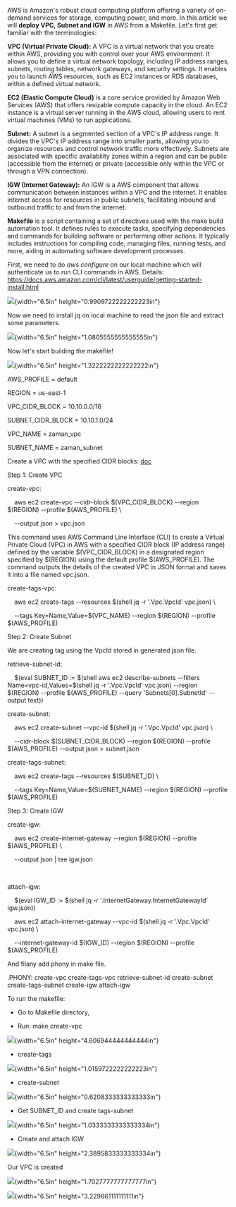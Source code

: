 AWS is Amazon\'s robust cloud computing platform offering a variety of
on-demand services for storage, computing power, and more. In this
article we will **deploy VPC, Subnet and IGW** in AWS from a Makefile.
Let's first get familiar with the terminologies:

**VPC (Virtual Private Cloud):** A VPC is a virtual network that you
create within AWS, providing you with control over your AWS environment.
It allows you to define a virtual network topology, including IP address
ranges, subnets, routing tables, network gateways, and security
settings. It enables you to launch AWS resources, such as EC2 instances
or RDS databases, within a defined virtual network.

**EC2 (Elastic Compute Cloud)** is a core service provided by Amazon Web
Services (AWS) that offers resizable compute capacity in the cloud. An
EC2 instance is a virtual server running in the AWS cloud, allowing
users to rent virtual machines (VMs) to run applications.

**Subnet:** A subnet is a segmented section of a VPC\'s IP address
range. It divides the VPC\'s IP address range into smaller parts,
allowing you to organize resources and control network traffic more
effectively. Subnets are associated with specific availability zones
within a region and can be public (accessible from the internet) or
private (accessible only within the VPC or through a VPN connection).

**IGW (Internet Gateway):** An IGW is a AWS component that allows
communication between instances within a VPC and the internet. It
enables internet access for resources in public subnets, facilitating
inbound and outbound traffic to and from the internet.

**Makefile** is a script containing a set of directives used with the
make build automation tool. It defines rules to execute tasks,
specifying dependencies and commands for building software or performing
other actions. It typically includes instructions for compiling code,
managing files, running tests, and more, aiding in automating software
development processes.

First, we need to do *aws configure* on our local machine which will
authenticate us to run CLI commands in AWS. Details:
<https://docs.aws.amazon.com/cli/latest/userguide/getting-started-install.html>

![](./image1.png){width="6.5in" height="0.9909722222222223in"}

Now we need to install jq on local machine to read the json file and
extract some parameters.

![](./image2.png){width="6.5in" height="1.0805555555555555in"}

Now let's start building the makefile!

![](./image3.png){width="6.5in" height="1.3222222222222222in"}

AWS_PROFILE = default

REGION = us-east-1

VPC_CIDR_BLOCK = 10.10.0.0/16

SUBNET_CIDR_BLOCK = 10.10.1.0/24

VPC_NAME = zaman_vpc

SUBNET_NAME = zaman_subnet

Create a VPC with the specified CIDR blocks:
[doc](https://docs.aws.amazon.com/cli/latest/reference/ec2/create-vpc.html)

Step 1: Create VPC

create-vpc:

    aws ec2 create-vpc \--cidr-block \$(VPC_CIDR_BLOCK) \--region
\$(REGION) \--profile \$(AWS_PROFILE) \\

    \--output json \> vpc.json

This command uses AWS Command Line Interface (CLI) to create a Virtual
Private Cloud (VPC) in AWS with a specified CIDR block (IP address
range) defined by the variable \$(VPC_CIDR_BLOCK) in a designated region
specified by \$(REGION) using the default profile \$(AWS_PROFILE). The
command outputs the details of the created VPC in JSON format and saves
it into a file named vpc.json.

create-tags-vpc:

    aws ec2 create-tags \--resources \$(shell jq -r \'.Vpc.VpcId\'
vpc.json) \\

    \--tags Key=Name,Value=\$(VPC_NAME) \--region \$(REGION) \--profile
\$(AWS_PROFILE)

Step 2: Create Subnet

We are creating tag using the VpcId stored in generated json file.

retrieve-subnet-id:

    \$(eval SUBNET_ID := \$(shell aws ec2 describe-subnets \--filters
Name=vpc-id,Values=\$(shell jq -r \'.Vpc.VpcId\' vpc.json) \--region
\$(REGION) \--profile \$(AWS_PROFILE) \--query \'Subnets\[0\].SubnetId\'
\--output text))

create-subnet:

    aws ec2 create-subnet \--vpc-id \$(shell jq -r \'.Vpc.VpcId\'
vpc.json) \\

    \--cidr-block \$(SUBNET_CIDR_BLOCK) \--region \$(REGION) \--profile
\$(AWS_PROFILE) \--output json \> subnet.json

create-tags-subnet:

    aws ec2 create-tags \--resources \$(SUBNET_ID) \\

    \--tags Key=Name,Value=\$(SUBNET_NAME) \--region \$(REGION)
\--profile \$(AWS_PROFILE)

Step 3: Create IGW

create-igw:

    aws ec2 create-internet-gateway \--region \$(REGION) \--profile
\$(AWS_PROFILE) \\

    \--output json \| tee igw.json

   

attach-igw:

    \$(eval IGW_ID := \$(shell jq -r
\'.InternetGateway.InternetGatewayId\' igw.json))

    aws ec2 attach-internet-gateway \--vpc-id \$(shell jq -r
\'.Vpc.VpcId\' vpc.json) \\

    \--internet-gateway-id \$(IGW_ID) \--region \$(REGION) \--profile
\$(AWS_PROFILE)

And filany add phony in make file.

.PHONY: create-vpc create-tags-vpc retrieve-subnet-id create-subnet
create-tags-subnet create-igw attach-igw

To run the makefile:

-   Go to Makefile directory,

-   Run: make create-vpc

![](./image4.png){width="6.5in" height="4.606944444444444in"}

-   create-tags

![](./image5.png){width="6.5in" height="1.0159722222222223in"}

-   create-subnet

![](./image6.png){width="6.5in" height="0.6208333333333333in"}

-   Get SUBNET_ID and create tags-subnet

![](./image7.png){width="6.5in" height="1.0333333333333334in"}

-   Create and attach IGW

![](./image8.png){width="6.5in" height="2.3895833333333334in"}

Our VPC is created

![](./image9.png){width="6.5in" height="1.7027777777777777in"}

![](./image10.png){width="6.5in" height="3.229861111111111in"}
